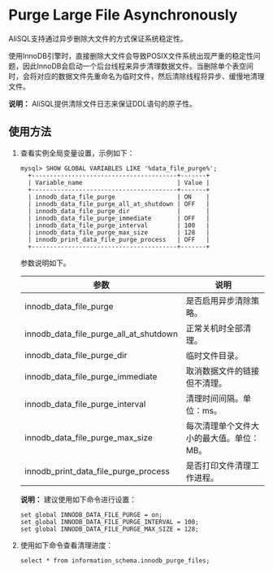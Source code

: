 # Purge Large File Asynchronously

AliSQL支持通过异步删除大文件的方式保证系统稳定性。

使用InnoDB引擎时，直接删除大文件会导致POSIX文件系统出现严重的稳定性问题，因此InnoDB会启动一个后台线程来异步清理数据文件。当删除单个表空间时，会将对应的数据文件先重命名为临时文件，然后清除线程将异步、缓慢地清理文件。

**说明：** AliSQL提供清除文件日志来保证DDL语句的原子性。

## 使用方法

1.  查看实例全局变量设置，示例如下：

    ```
    mysql> SHOW GLOBAL VARIABLES LIKE '%data_file_purge%';
      +----------------------------------------+-------+
      | Variable_name                          | Value |
      +----------------------------------------+-------+
      | innodb_data_file_purge                 | ON    |
      | innodb_data_file_purge_all_at_shutdown | OFF   |
      | innodb_data_file_purge_dir             |       |
      | innodb_data_file_purge_immediate       | OFF   |
      | innodb_data_file_purge_interval        | 100   |
      | innodb_data_file_purge_max_size        | 128   |
      | innodb_print_data_file_purge_process   | OFF   |
      +----------------------------------------+-------+
    ```

    参数说明如下。

    |参数|说明|
    |--|--|
    |innodb\_data\_file\_purge|是否启用异步清除策略。|
    |innodb\_data\_file\_purge\_all\_at\_shutdown|正常关机时全部清理。|
    |innodb\_data\_file\_purge\_dir|临时文件目录。|
    |innodb\_data\_file\_purge\_immediate|取消数据文件的链接但不清理。|
    |innodb\_data\_file\_purge\_interval|清理时间间隔。单位：ms。|
    |innodb\_data\_file\_purge\_max\_size|每次清理单个文件大小的最大值。单位：MB。|
    |innodb\_print\_data\_file\_purge\_process|是否打印文件清理工作进程。|

    **说明：** 建议使用如下命令进行设置：

    ```
    set global INNODB_DATA_FILE_PURGE = on;
    set global INNODB_DATA_FILE_PURGE_INTERVAL = 100;
    set global INNODB_DATA_FILE_PURGE_MAX_SIZE = 128;
    ```

2.  使用如下命令查看清理进度：

    ```
    select * from information_schema.innodb_purge_files;
    ```


